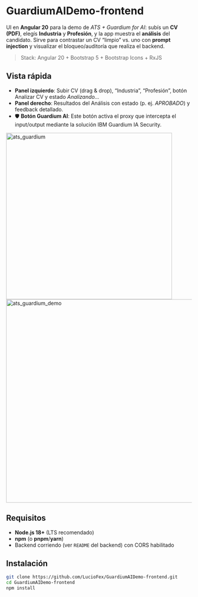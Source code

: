 <!-- # GuardiumAIDemo-frontend
Frontend para la demo de IBM Guardium AI de Xelere

<img src="https://github.com/user-attachments/assets/4b6f2393-614a-482b-9478-e14f2866555d" width=750px height=auto>
-->

# GuardiumAIDemo-frontend

UI en **Angular 20** para la demo de *ATS + Guardium for AI*: subís un **CV (PDF)**, elegís **Industria** y **Profesión**, y la app muestra el **análisis** del candidato. Sirve para contrastar un CV “limpio” vs. uno con **prompt injection** y visualizar el bloqueo/auditoría que realiza el backend.

> Stack: Angular 20 + Bootstrap 5 + Bootstrap Icons + RxJS

## Vista rápida

- **Panel izquierdo**: Subir CV (drag & drop), “Industria”, “Profesión”, botón Analizar CV y estado *Analizando…*  
- **Panel derecho**: Resultados del Análisis con estado (p. ej. *APROBADO*) y feedback detallado.
- 🛡 **Botón Guardium AI**: Este botón activa el proxy que intercepta el input/output mediante la solución IBM Guardium IA Security.

<img width="450" height="auto" alt="ats_guardium" src="https://github.com/user-attachments/assets/83e8e3a5-28f8-4c7e-b3c3-e481daf4286f" />
<img width="550" height="auto" alt="ats_guardium_demo" src="https://github.com/user-attachments/assets/2645e4dc-4273-4d6b-a86a-99609d15aed0" />


## Requisitos

- **Node.js 18+** (LTS recomendado)  
- **npm** (o **pnpm**/**yarn**)  
- Backend corriendo (ver `README` del backend) con CORS habilitado

## Instalación

```bash
git clone https://github.com/LucioFex/GuardiumAIDemo-frontend.git
cd GuardiumAIDemo-frontend
npm install
```
